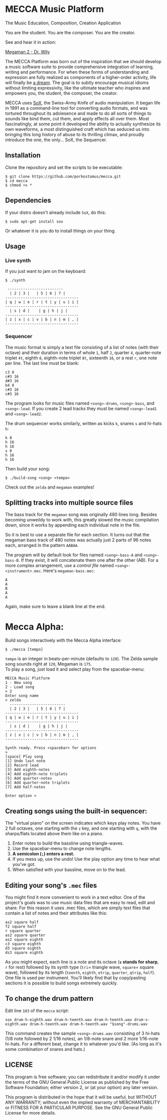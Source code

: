 # MECCA Music Platform

The Music Education, Composition, Creation Application

You are the student.
You are the composer.
You are the creator.

See and hear it in action:

[Megaman 2 - Dr. Wily](https://www.youtube.com/watch?v=2EVTeP9KlmM)  

The MECCA Platform was born out of the inspiration that we should develop a music software suite to provide comprehensive integration of learning, writing and performance. For when these forms of understanding and expression are fully realized as components of a higher-order activity, life will finally be [a dream](https://www.youtube.com/watch?v=0TgrorCZg80). The goal is to subtly encourage musical idioms without limiting expressivity, like the ultimate teacher who inspires and empowers you, the student, the composer, the creator.

MECCA uses [SoX](http://sox.sourceforge.net/), the Swiss-Army Knife of audio manipulation. It began life in 1991 as a command-line tool for converting audio formats, and was tortured throughout its adolesence and made to do all sorts of things to sounds like bind them, cut them, and apply effects all over them. Most fascinatingly, at some point it developed the ability to actually synthesize its own waveforms, a most distinguished craft which has seduced us into bringing this long history of abuse to its thrilling climax, and proudly introduce the one, the only... SoX, the Sequencer.

## Installation

Clone the repository and set the scripts to be executable:

    $ git clone https://github.com/porkostomus/mecca.git
    $ cd mecca
    $ chmod +x *

## Dependencies

If your distro doesn't already include `SoX`, do this:

    $ sudo apt-get install sox

Or whatever it is you do to install things on your thing.

## Usage

### Live synth

If you just want to jam on the keyboard:

```
$ ./synth
```

```
 -------------------------
  | 2 | 3 |   | 5 | 6 | 7 |
---------------------------------
| q | w | e | r | t | y | u | i |
---------------------------------
  | s | d |    | g | h | j |
---------------------------------
| z | x | c | v | b | n | m | , |
---------------------------------
```

### Sequencer

The music format is simply a text file consisting of a list of notes (with their octave) and their duration in terms of whole `1`, half `2`, quarter `4`, quarter-note triplet `4t`, eighth `8`, eighth-note triplet `8t`, sixteenth `16`, or a rest `r`, one note per line. The last line must be blank:

```
c3 8
c#3 16
d#3 16
b4 8
c#3 16
c#3 16

```

The program looks for music files named `<song>-drums`, `<song>-bass`, and `<song>-lead`. If you create 2 lead tracks they must be named `<song>-lead1` and `<song>-lead2`.

The drum sequencer works similarly, written as kicks `k`, snares `s` and hi-hats `h`:

```
k 8
h 16
h 16
s 8
h 16
h 16

```

Then build your song:

```
$ ./build-song <song> <tempo>
```

Check out the `zelda` and `megaman` examples!

## Splitting tracks into multiple source files

The bass track for the `megaman` song was originally 480 lines long. Besides becoming unweildy to work with, this greatly slowed the music compilation down, since it works by appending each individual note in the file.

So it is best to use a separate file for each section. It turns out that the megaman bass track of 480 notes was actually just 2 parts of 96 notes each, arranged in the pattern `AABAA`.

The program will by default look for files named `<song>-bass-A` and `<song>-bass-B`. If they exist, it will concatenate them one after the other (AB). For a more complex arrangement, use a *control file* named `<song>-<instrument>.mec`. Here's `megaman-bass.mec`:

```
A
A
B
A
A

```

Again, make sure to leave a blank line at the end.

# Mecca Alpha:

Build songs interactively with the Mecca Alpha interface:

    $ ./mecca [tempo]
    
`tempo` is an integer in beats-per-minute (defaults to `120`).
The Zelda sample song sounds right at `120`, Megaman is `175`.  
To play a song, just load it and select play from the spacebar-menu:

    MECCA Music Platform
    1 - New song
    2 - Load song
    > 2
    Enter song name
    > zelda
      -------------------------
      | 2 | 3 |   | 5 | 6 | 7 |
    ---------------------------------
    | q | w | e | r | t | y | u | i |
    ---------------------------------
      | s | d |    | g | h | j |
    ---------------------------------
    | z | x | c | v | b | n | m | , |
    ---------------------------------

    Synth ready. Press <spacebar> for options
    > 
    [space] Play song
    [1] Undo last note
    [2] Record lead
    [3] Add eighth-notes
    [4] Add eighth-note triplets
    [5] Add quarter-notes
    [6] Add quarter-note triplets
    [7] Add half-notes

    Enter option >

## Creating songs using the built-in sequencer:
    
The "virtual piano" on the screen indicates which keys play notes.
You have 2 full octaves, one starting with the `z` key, and one starting with `q`, with the sharps/flats located above them like on a piano.
1. Enter notes to build the bassline using triangle-waves.
2. Use the spacebar-menu to change note lengths.
3. **A semicolon (`;`) enters a rest.**
4. If you mess up, use the undo! Use the play option any time to hear what you've got.
5. When satisfied with your bassline, move on to the lead.

## Editing your song's `.mec` files

You might find it more convenient to work in a text editor. One of the project's goals was to use music data files that are easy to read, edit and share. For this reason it uses .mec files, which are simply text files that contain a list of notes and their attributes like this:

    as2 square half
    f2 square half
    r square quarter
    as2 square quarter
    as2 square eighth
    c3 square eighth
    d3 square eighth
    ds3 square eighth   
    
As you might expect, each line is a note and its octave (**`s` stands for sharp**, `r` for rest) followed by its synth type (`tri`= triangle wave, `square`= square wave), followed by its length (`teenth`, `eighth`, `etrip`, `quarter`, `qtrip`, `half`).  One file is used per instrument. You'll likely find that by copy/pasting sections it is possible to build songs extremely quickly.

## To change the drum pattern

Edit line `103` of the `mecca` script:

```
sox drum-h-eighth.wav drum-h-teenth.wav drum-h-teenth.wav drum-s-eighth.wav drum-h-teenth.wav drum-h-teenth.wav "$song"-drums.wav
```

This command creates the sample `<song>-drums.wav` consisting of 3 hi-hats (1/8 note followed by 2 1/16 notes), an 1/8-note snare and 2 more 1/16-note hi-hats. For a different beat, change it to whatever you'd like. (As long as it's some combination of snares and hats.)

## LICENSE

This program is free software; you can redistribute it and/or modify it under the terms of the GNU General Public License as published by the Free Software Foundation; either version 2, or (at your option) any later version.

This program is distributed in the hope that it will be useful, but WITHOUT ANY WARRANTY; without even the implied warranty of MERCHANTABILITY or FITNESS FOR A PARTICULAR PURPOSE. See the GNU General Public License for more details.
